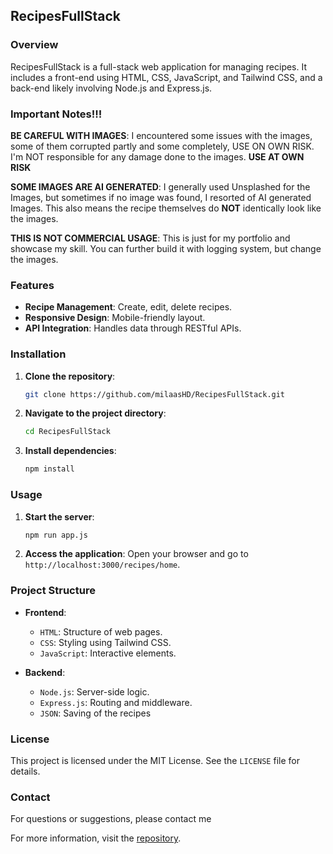 ## RecipesFullStack

### Overview
RecipesFullStack is a full-stack web application for managing recipes. It includes a front-end using HTML, CSS, JavaScript, and Tailwind CSS, and a back-end likely involving Node.js and Express.js.

### Important Notes!!!
**BE CAREFUL WITH IMAGES**: I encountered some issues with the images, some of them corrupted partly and some completely, USE ON OWN RISK. I'm NOT responsible for any damage done to the images.
**USE AT OWN RISK**

**SOME IMAGES ARE AI GENERATED**: I generally used Unsplashed for the Images, but sometimes if no image was found, I resorted of AI generated Images.
This also means the recipe themselves do **NOT** identically look like the images.

**THIS IS NOT COMMERCIAL USAGE**: This is just for my portfolio and showcase my skill. You can further build it with logging system, but change the images.

### Features
- **Recipe Management**: Create, edit, delete recipes.
- **Responsive Design**: Mobile-friendly layout.
- **API Integration**: Handles data through RESTful APIs.

### Installation

1. **Clone the repository**:
   ```bash
   git clone https://github.com/milaasHD/RecipesFullStack.git
   ```
2. **Navigate to the project directory**:
   ```bash
   cd RecipesFullStack
   ```
3. **Install dependencies**:
   ```bash
   npm install
   ```

### Usage

1. **Start the server**:
   ```bash
   npm run app.js
   ```
2. **Access the application**:
   Open your browser and go to `http://localhost:3000/recipes/home`.

### Project Structure

- **Frontend**:
  - `HTML`: Structure of web pages.
  - `CSS`: Styling using Tailwind CSS.
  - `JavaScript`: Interactive elements.

- **Backend**:
  - `Node.js`: Server-side logic.
  - `Express.js`: Routing and middleware.
  - `JSON`: Saving of the recipes

### License
This project is licensed under the MIT License. See the `LICENSE` file for details.

### Contact
For questions or suggestions, please contact me

For more information, visit the [repository](https://github.com/milaasHD/RecipesFullStack).
